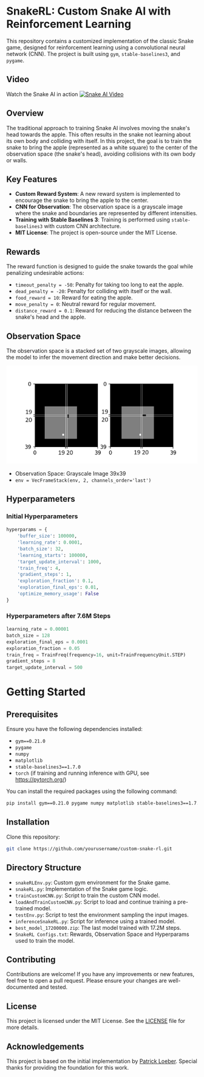# SnakeRL: Custom Snake AI with Reinforcement Learning

This repository contains a customized implementation of the classic Snake game, designed for reinforcement learning using a convolutional neural network (CNN). The project is built using `gym`, `stable-baselines3`, and `pygame`.

## Video

Watch the Snake AI in action [![Snake AI Video](http://img.youtube.com/vi/KlxuvUgSQRU/0.jpg)](https://www.youtube.com/watch?v=KlxuvUgSQRU)


## Overview

The traditional approach to training Snake AI involves moving the snake's head towards the apple. This often results in the snake not learning about its own body and colliding with itself. In this project, the goal is to train the snake to bring the apple (represented as a white square) to the center of the observation space (the snake's head), avoiding collisions with its own body or walls.

## Key Features

- **Custom Reward System**: A new reward system is implemented to encourage the snake to bring the apple to the center.
- **CNN for Observation**: The observation space is a grayscale image where the snake and boundaries are represented by different intensities.
- **Training with Stable Baselines 3**: Training is performed using `stable-baselines3` with custom CNN architecture.
- **MIT License**: The project is open-source under the MIT License.

## Rewards

The reward function is designed to guide the snake towards the goal while penalizing undesirable actions:

- `timeout_penalty = -50`: Penalty for taking too long to eat the apple.
- `dead_penalty = -20`: Penalty for colliding with itself or the wall.
- `food_reward = 10`: Reward for eating the apple.
- `move_penalty = 0`: Neutral reward for regular movement.
- `distance_reward = 0.1`: Reward for reducing the distance between the snake's head and the apple.

## Observation Space

The observation space is a stacked set of two grayscale images, allowing the model to infer the movement direction and make better decisions.

![Observation Space](ObservationSample.png)

- Observation Space: Grayscale Image 39x39
- `env = VecFrameStack(env, 2, channels_order='last')`

## Hyperparameters

### Initial Hyperparameters

```python
hyperparams = {
    'buffer_size': 100000,
    'learning_rate': 0.0001,
    'batch_size': 32,
    'learning_starts': 100000,
    'target_update_interval': 1000,
    'train_freq': 4,
    'gradient_steps': 1,
    'exploration_fraction': 0.1,
    'exploration_final_eps': 0.01,
    'optimize_memory_usage': False
}
```

### Hyperparameters after 7.6M Steps

```python
learning_rate = 0.00001
batch_size = 128
exploration_final_eps = 0.0001
exploration_fraction = 0.05
train_freq = TrainFreq(frequency=16, unit=TrainFrequencyUnit.STEP)
gradient_steps = 8
target_update_interval = 500
```

# Getting Started

## Prerequisites

Ensure you have the following dependencies installed:

- `gym==0.21.0`
- `pygame`
- `numpy`
- `matplotlib`
- `stable-baselines3==1.7.0`
- `torch` (if training and running inference with GPU, see https://pytorch.org/)

You can install the required packages using the following command:

```bash
pip install gym==0.21.0 pygame numpy matplotlib stable-baselines3==1.7.0 torch
```

## Installation

Clone this repository:


```bash
git clone https://github.com/yourusername/custom-snake-rl.git
```

## Directory Structure

- `snakeRLEnv.py`: Custom gym environment for the Snake game.
- `snakeRL.py`: Implementation of the Snake game logic.
- `trainCustomCNN.py`: Script to train the custom CNN model.
- `loadAndTrainCustomCNN.py`: Script to load and continue training a pre-trained model.
- `testEnv.py`: Script to test the environment sampling the input images.
- `inferenceSnakeRL.py`: Script for inference using a trained model.
- `best_model_17200000.zip`: The last model trained with 17.2M steps.
- `SnakeRL Configs.txt`: Rewards, Observation Space and Hyperparams used to train the model.

## Contributing

Contributions are welcome! If you have any improvements or new features, feel free to open a pull request. Please ensure your changes are well-documented and tested.

## License

This project is licensed under the MIT License. See the [LICENSE](LICENSE) file for more details.

## Acknowledgements

This project is based on the initial implementation by [Patrick Loeber](https://github.com/patrickloeber/snake-ai-pytorch). Special thanks for providing the foundation for this work.
